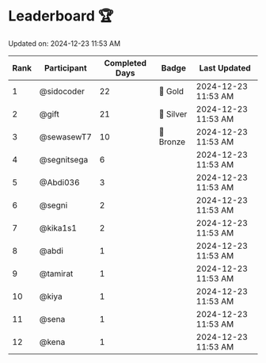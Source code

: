 # Leaderboard 🏆

Updated on: 2024-12-23 11:53 AM

| Rank | Participant       | Completed Days | Badge      | Last Updated         |
|------|-------------------|----------------|------------|----------------------|
| 1    | @sidocoder        | 22             | 🏅 Gold     | 2024-12-23 11:53 AM |
| 2    | @gift             | 21             | 🥈 Silver   | 2024-12-23 11:53 AM |
| 3    | @sewasewT7        | 10             | 🥉 Bronze   | 2024-12-23 11:53 AM |
| 4    | @segnitsega       | 6              |            | 2024-12-23 11:53 AM |
| 5    | @Abdi036          | 3              |            | 2024-12-23 11:53 AM |
| 6    | @segni            | 2              |            | 2024-12-23 11:53 AM |
| 7    | @kika1s1          | 2              |            | 2024-12-23 11:53 AM |
| 8    | @abdi             | 1              |            | 2024-12-23 11:53 AM |
| 9    | @tamirat          | 1              |            | 2024-12-23 11:53 AM |
| 10   | @kiya             | 1              |            | 2024-12-23 11:53 AM |
| 11   | @sena             | 1              |            | 2024-12-23 11:53 AM |
| 12   | @kena             | 1              |            | 2024-12-23 11:53 AM |
